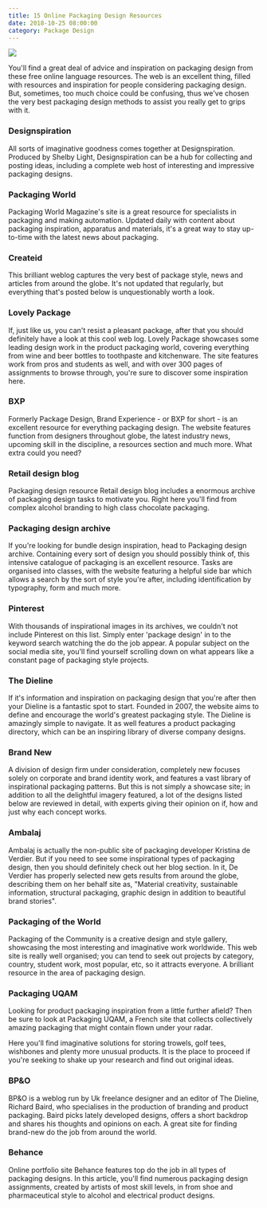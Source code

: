 ```yaml
---
title: 15 Online Packaging Design Resources
date: 2018-10-25 08:00:00
category: Package Design
---
```


![](/images/1.jpg)

You'll find a great deal of advice and inspiration on packaging design from these free online language resources.
The web is an excellent thing, filled with resources and inspiration for people considering packaging design. But, sometimes, too much choice could be confusing, thus we've chosen the very best packaging design methods to assist you really get to grips with it.

<!-- more -->

### Designspiration
All sorts of imaginative goodness comes together at Designspiration. Produced by Shelby Light, Designspiration can be a hub for collecting and posting ideas, including a complete web host of interesting and impressive packaging designs.

### Packaging World
Packaging World Magazine's site is a great resource for specialists in packaging and making automation. Updated daily with content about packaging inspiration, apparatus and materials, it's a great way to stay up-to-time with the latest news about packaging.

### Createid
This brilliant weblog captures the very best of package style, news and articles from around the globe. It's not updated that regularly, but everything that's posted below is unquestionably worth a look.

### Lovely Package
If, just like us, you can't resist a pleasant package, after that you should definitely have a look at this cool web log. Lovely Package showcases some leading design work in the product packaging world, covering everything from wine and beer bottles to toothpaste and kitchenware. The site features work from pros and students as well, and with over 300 pages of assignments to browse through, you're sure to discover some inspiration here.

### BXP
Formerly Package Design, Brand Experience - or BXP for short - is an excellent resource for everything packaging design. The website features function from designers throughout globe, the latest industry news, upcoming skill in the discipline, a resources section and much more. What extra could you need?

### Retail design blog
Packaging design resource Retail design blog includes a enormous archive of packaging design tasks to motivate you. Right here you'll find from complex alcohol branding to high class chocolate packaging. 

### Packaging design archive
If you're looking for bundle design inspiration, head to Packaging design archive. Containing every sort of design you should possibly think of, this intensive catalogue of packaging is an excellent resource. Tasks are organised into classes, with the website featuring a helpful side bar which allows a search by the sort of style you're after, including identification by typography, form and much more.

### Pinterest
With thousands of inspirational images in its archives, we couldn't not include Pinterest on this list. Simply enter 'package design' in to the keyword search watching the do the job appear. A popular subject on the social media site, you'll find yourself scrolling down on what appears like a constant page of packaging style projects.

### The Dieline
If it's information and inspiration on packaging design that you're after then your Dieline is a fantastic spot to start. Founded in 2007, the website aims to define and encourage the world's greatest packaging style. The Dieline is amazingly simple to navigate. It as well features a product packaging directory, which can be an inspiring library of diverse company designs.

### Brand New
A division of design firm under consideration, completely new focuses solely on corporate and brand identity work, and features a vast library of inspirational packaging patterns. But this is not simply a showcase site; in addition to all the delightful imagery featured, a lot of the designs listed below are reviewed in detail, with experts giving their opinion on if, how and just why each concept works.

### Ambalaj
Ambalaj is actually the non-public site of packaging developer Kristina de Verdier. But if you need to see some inspirational types of packaging design, then you should definitely check out her blog section. In it, De Verdier has properly selected new gets results from around the globe, describing them on her behalf site as, "Material creativity, sustainable information, structural packaging, graphic design in addition to beautiful brand stories".

### Packaging of the World
Packaging of the Community is a creative design and style gallery, showcasing the most interesting and imaginative work worldwide. This web site is really well organised; you can tend to seek out projects by category, country, student work, most popular, etc, so it attracts everyone. A brilliant resource in the area of packaging design.

### Packaging UQAM
Looking for product packaging inspiration from a little further afield? Then be sure to look at Packaging UQAM, a French site that collects collectively amazing packaging that might contain flown under your radar.

Here you'll find imaginative solutions for storing trowels, golf tees, wishbones and plenty more unusual products. It is the place to proceed if you're seeking to shake up your research and find out original ideas.

### BP&O
BP&O is a weblog run by Uk freelance designer and an editor of The Dieline, Richard Baird, who specialises in the production of branding and product packaging. Baird picks lately developed designs, offers a short backdrop and shares his thoughts and opinions on each. A great site for finding brand-new do the job from around the world.

### Behance
Online portfolio site Behance features top do the job in all types of packaging designs. In this article, you'll find numerous packaging design assignments, created by artists of most skill levels, in from shoe and pharmaceutical style to alcohol and electrical product designs.